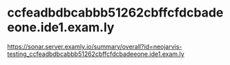# ccfeadbdbcabbb51262cbffcfdcbadeeone.ide1.exam.ly
https://sonar.server.examly.io/summary/overall?id=neojarvis-testing_ccfeadbdbcabbb51262cbffcfdcbadeeone.ide1.exam.ly
